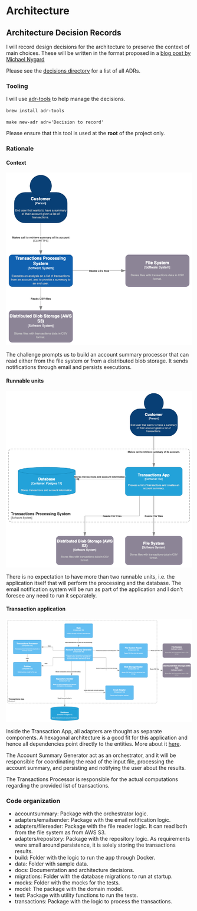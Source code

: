 # Architecture

## Architecture Decision Records

I will record design decisions for the architecture to preserve the context of main choices.
These will be written in the format proposed in a
[blog post by Michael Nygard](http://thinkrelevance.com/blog/2011/11/15/documenting-architecture-decisions)

Please see the [decisions directory](decisions/) for a list of all ADRs.

### Tooling

I will use [adr-tools](https://github.com/npryce/adr-tools) to help manage the decisions.

`brew install adr-tools`

`make new-adr adr='Decision to record'`

Please ensure that this tool is used at the **root** of the project only.

### Rationale

#### Context
![context](assets/context.drawio.png)

The challenge prompts us to build an account summary processor that can read either from
the file system or from a distributed blob storage. It sends notifications through email and
persists executions.

#### Runnable units
![containers](assets/containers.drawio.png)

There is no expectation to have more than two runnable units, i.e. the application itself that will
perform the processing and the database. The email notification system will be run as part of the application
and I don't foresee any need to run it separately.

#### Transaction application
![components](assets/components.drawio.png)

Inside the Transaction App, all adapters are thought as separate components.
A hexagonal architecture is a good fit for this application and hence all dependencies point
directly to the entities. More about it [here](/docs/architecture/decisions/0006-adapters-and-business-logic-borderline.md).

The Account Summary Generator act as an orchestrator, and it will be responsible for coordinating the read
of the input file, processing the account summary, and persisting and notifying the user about the results.

The Transactions Processor is responsible for the actual computations regarding the provided list of transactions.

### Code organization

- accountsummary: Package with the orchestrator logic. 
- adapters/emailsender: Package with the email notification logic.
- adapters/filereader: Package with the file reader logic. It can read both from the file system as from AWS S3.
- adapters/repository: Package with the repository logic. As requirements were small around persistence, it is solely storing the transactions results.
- build: Folder with the logic to run the app through Docker.
- data: Folder with sample data.
- docs: Documentation and architecture decisions.
- migrations: Folder with the database migrations to run at startup.
- mocks: Folder with the mocks for the tests.
- model: The package with the domain model.
- test: Package with utility functions to run the tests.
- transactions: Package with the logic to process the transactions.
